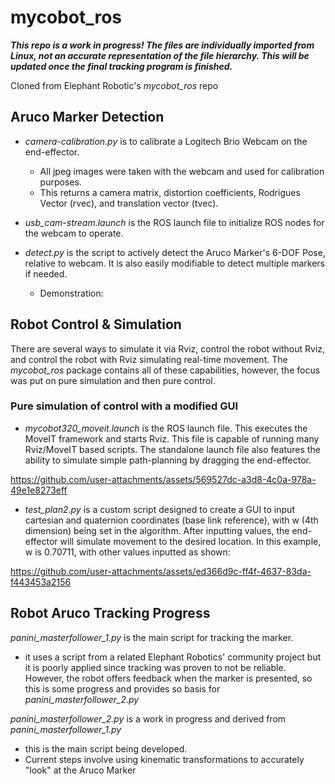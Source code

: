 # mycobot_ros
***This repo is a work in progress! The files are individually imported from Linux, not an accurate representation of the file hierarchy.
This will be updated once the final tracking program is finished.***

Cloned from Elephant Robotic's *mycobot_ros* repo 

## Aruco Marker Detection

- *camera-calibration.py* is to calibrate a Logitech Brio Webcam on the end-effector.
	- All jpeg images were taken with the webcam and used for calibration purposes.
	- This returns a camera matrix, distortion coefficients, Rodrigues Vector (rvec), and translation vector (tvec).

- *usb_cam-stream.launch* is the ROS launch file to initialize ROS nodes for the webcam to operate.
- *detect.py* is the script to actively detect the Aruco Marker's 6-DOF Pose, relative to webcam. It is also easily modifiable to detect multiple markers if needed.
	- Demonstration: 


## Robot Control & Simulation

There are several ways to simulate it via Rviz, control the robot without Rviz, and control the robot with Rviz simulating real-time movement. The *mycobot_ros* package contains all of these capabilities, however, the focus was put on pure simulation and then pure control.

### Pure simulation of control with a modified GUI
- *mycobot320_moveit.launch* is the ROS launch file. This executes the MoveIT framework and starts Rviz. This file is capable of running many Rviz/MoveIT based scripts. The standalone launch file also features the ability to simulate simple path-planning by dragging the end-effector.

https://github.com/user-attachments/assets/569527dc-a3d8-4c0a-978a-49e1e8273eff


- *test_plan2.py* is a custom script designed to create a GUI to input cartesian and quaternion coordinates (base link reference), with w (4th dimension) being set in the algorithm. After inputting values, the end-effector will simulate movement to the desired location. In this example, w is 0.70711, with other values inputted as shown:

https://github.com/user-attachments/assets/ed366d9c-ff4f-4637-83da-f443453a2156


## Robot Aruco Tracking Progress

*panini_masterfollower_1.py* is the main script for tracking the marker.
- it uses a script from a related Elephant Robotics' community project but it is poorly applied since tracking was proven to not be reliable. However, the robot offers  feedback when the marker is presented, so this is some progress and provides so basis for *panini_masterfollower_2.py*


*panini_masterfollower_2.py* is a work in progress and derived from *panini_masterfollower_1.py*
- this is the main script being developed.
- Current steps involve using kinematic transformations to accurately "look" at the Aruco Marker


